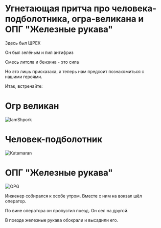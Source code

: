 # Угнетающая притча про человека-подболотника, огра-великана и ОПГ "Железные рукава"

Здесь был ШРЕК

Он был зелёным и пил антифриз

Смесь литола и бензина - это сила

Но это лишь присказака, а теперь нам предсоит познакомиться с нашими героями.

Итак, встречайте:

# Огр великан

![IamShpork](https://steamcdn-a.akamaihd.net/steamcommunity/public/images/avatars/d3/d394f0b9269fd0eebb90f384f0765a9ccbeb1110_full.jpg "IamShpork")

# Человек-подболотник

![Katamaran](https://i.ytimg.com/vi/brveQGvr7Ro/maxresdefault.jpg "Katamaran")

# ОПГ "Железные рукава"
![OPG](https://avatars.mds.yandex.net/get-zen_doc/1708012/pub_5e0459a9e6cb9b00b1dc0e68_5e05e93adf944400ae0b3547/scale_1200 "OPG")


Инженер собирался к особе утром. Вместе с ним на вокзал шёл оператор.

По вине оператора он пропустил поезд. Он сел на другой.

В поезде железные рукава обокрали и высадили его.


